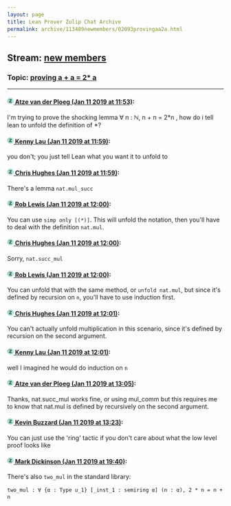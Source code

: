```yaml
---
layout: page
title: Lean Prover Zulip Chat Archive 
permalink: archive/113489newmembers/02093provingaa2a.html
---
```


## Stream: [new members](index.html)
### Topic: [proving a + a = 2* a](02093provingaa2a.html)

---

#### [![Click to go to Zulip](../../assets/img/zulip2.png) Atze van der Ploeg (Jan 11 2019 at 11:53)](https://leanprover.zulipchat.com/#narrow/stream/113489-new%20members/topic/proving%20a%20%2B%20a%20%3D%202%2A%20a/near/154909221):
I'm trying to prove the shocking lemma ∀ n : ℕ, n + n = 2*n , how do i tell lean to unfold the definition of *?

#### [![Click to go to Zulip](../../assets/img/zulip2.png) Kenny Lau (Jan 11 2019 at 11:59)](https://leanprover.zulipchat.com/#narrow/stream/113489-new%20members/topic/proving%20a%20%2B%20a%20%3D%202%2A%20a/near/154909512):
you don't; you just tell Lean what you want it to unfold to

#### [![Click to go to Zulip](../../assets/img/zulip2.png) Chris Hughes (Jan 11 2019 at 11:59)](https://leanprover.zulipchat.com/#narrow/stream/113489-new%20members/topic/proving%20a%20%2B%20a%20%3D%202%2A%20a/near/154909517):
There's a lemma `nat.mul_succ`

#### [![Click to go to Zulip](../../assets/img/zulip2.png) Rob Lewis (Jan 11 2019 at 12:00)](https://leanprover.zulipchat.com/#narrow/stream/113489-new%20members/topic/proving%20a%20%2B%20a%20%3D%202%2A%20a/near/154909526):
You can use `simp only [(*)]`. This will unfold the notation, then you'll have to deal with the definition `nat.mul`.

#### [![Click to go to Zulip](../../assets/img/zulip2.png) Chris Hughes (Jan 11 2019 at 12:00)](https://leanprover.zulipchat.com/#narrow/stream/113489-new%20members/topic/proving%20a%20%2B%20a%20%3D%202%2A%20a/near/154909570):
Sorry, `nat.succ_mul`

#### [![Click to go to Zulip](../../assets/img/zulip2.png) Rob Lewis (Jan 11 2019 at 12:00)](https://leanprover.zulipchat.com/#narrow/stream/113489-new%20members/topic/proving%20a%20%2B%20a%20%3D%202%2A%20a/near/154909583):
You can unfold that with the same method, or `unfold nat.mul`, but since it's defined by recursion on `n`, you'll have to use induction first.

#### [![Click to go to Zulip](../../assets/img/zulip2.png) Chris Hughes (Jan 11 2019 at 12:01)](https://leanprover.zulipchat.com/#narrow/stream/113489-new%20members/topic/proving%20a%20%2B%20a%20%3D%202%2A%20a/near/154909621):
You can't actually unfold multiplication in this scenario, since it's defined by recursion on the second argument.

#### [![Click to go to Zulip](../../assets/img/zulip2.png) Kenny Lau (Jan 11 2019 at 12:01)](https://leanprover.zulipchat.com/#narrow/stream/113489-new%20members/topic/proving%20a%20%2B%20a%20%3D%202%2A%20a/near/154909625):
well I imagined he would do induction on `n`

#### [![Click to go to Zulip](../../assets/img/zulip2.png) Atze van der Ploeg (Jan 11 2019 at 13:05)](https://leanprover.zulipchat.com/#narrow/stream/113489-new%20members/topic/proving%20a%20%2B%20a%20%3D%202%2A%20a/near/154912689):
Thanks, nat.succ_mul works fine, or using mul_comm but this requires me to know that nat.mul is defined by recursively on the second argument.

#### [![Click to go to Zulip](../../assets/img/zulip2.png) Kevin Buzzard (Jan 11 2019 at 13:23)](https://leanprover.zulipchat.com/#narrow/stream/113489-new%20members/topic/proving%20a%20%2B%20a%20%3D%202%2A%20a/near/154913474):
You can just use the 'ring' tactic if you don't care about what the low level proof looks like

#### [![Click to go to Zulip](../../assets/img/zulip2.png) Mark Dickinson (Jan 11 2019 at 19:40)](https://leanprover.zulipchat.com/#narrow/stream/113489-new%20members/topic/proving%20a%20%2B%20a%20%3D%202%2A%20a/near/154936758):
There's also `two_mul` in the standard library:
```lean
two_mul : ∀ {α : Type u_1} [_inst_1 : semiring α] (n : α), 2 * n = n + n
```

